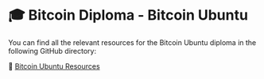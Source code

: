 # 🎓 Bitcoin Diploma - Bitcoin Ubuntu

You can find all the relevant resources for the Bitcoin Ubuntu diploma in the following GitHub directory:

🔗 [Bitcoin Ubuntu Resources](https://github.com/MyFirstBitcoin/Light-Node-Directory/tree/main/South%20Africa%20--%20Bitcoin%20Ubuntu)
